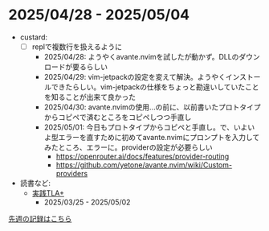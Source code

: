 # 2025/04/28 - 2025/05/04

- custard:
    - [ ] replで複数行を扱えるように
        - 2025/04/28: ようやくavante.nvimを試したが動かず。DLLのダウンロードが要るらしい
        - 2025/04/29: vim-jetpackの設定を変えて解決。ようやくインストールできたらしい。vim-jetpackの仕様をちょっと勘違いしていたことを知ることが出来て良かった
        - 2025/04/30: avante.nvimの使用...の前に、以前書いたプロトタイプからコピペで済むところをコピペしつつ手直し
        - 2025/05/01: 今日もプロトタイプからコピペと手直し。で、いよいよ型エラーを直すために初めてavante.nvimにプロンプトを入力してみたところ、エラーに。providerの設定が必要らしい
            - <https://openrouter.ai/docs/features/provider-routing>
            - <https://github.com/yetone/avante.nvim/wiki/Custom-providers>
- 読書など:
    - [実践TLA+](https://www.shoeisha.co.jp/book/detail/9784798169163)
        - 2025/03/25 - 2025/05/02

[先週の記録はこちら](https://github.com/igrep/daily-commits/blob/ff19f739b12e1b1cd6314468dc49d758bb3f304e/yesterday.md)
